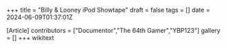 +++
title = "Billy & Looney iPod Showtape"
draft = false
tags = []
date = 2024-06-09T01:37:01Z

[Article]
contributors = ["Documentor","The 64th Gamer","YBP123"]
gallery = []
+++
wikitext
